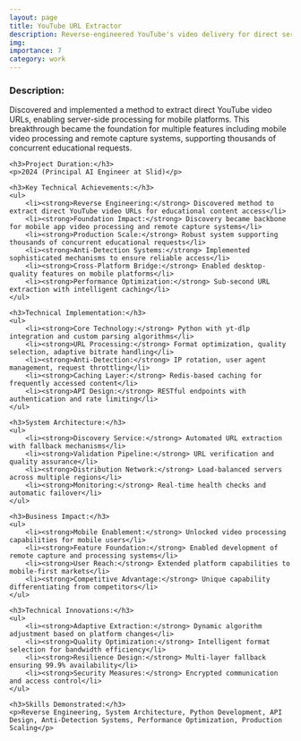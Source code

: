 ```yaml
---
layout: page
title: YouTube URL Extractor
description: Reverse-engineered YouTube's video delivery for direct server URL access
img:
importance: 7
category: work
---
```


<div>
    <h3>Description:</h3>
    <p>Discovered and implemented a method to extract direct YouTube video URLs, enabling server-side processing for mobile platforms. This breakthrough became the foundation for multiple features including mobile video processing and remote capture systems, supporting thousands of concurrent educational requests.</p>
    
    <h3>Project Duration:</h3>
    <p>2024 (Principal AI Engineer at Slid)</p>
    
    <h3>Key Technical Achievements:</h3>
    <ul>
        <li><strong>Reverse Engineering:</strong> Discovered method to extract direct YouTube video URLs for educational content access</li>
        <li><strong>Foundation Impact:</strong> Discovery became backbone for mobile app video processing and remote capture systems</li>
        <li><strong>Production Scale:</strong> Robust system supporting thousands of concurrent educational requests</li>
        <li><strong>Anti-Detection Systems:</strong> Implemented sophisticated mechanisms to ensure reliable access</li>
        <li><strong>Cross-Platform Bridge:</strong> Enabled desktop-quality features on mobile platforms</li>
        <li><strong>Performance Optimization:</strong> Sub-second URL extraction with intelligent caching</li>
    </ul>
    
    <h3>Technical Implementation:</h3>
    <ul>
        <li><strong>Core Technology:</strong> Python with yt-dlp integration and custom parsing algorithms</li>
        <li><strong>URL Processing:</strong> Format optimization, quality selection, adaptive bitrate handling</li>
        <li><strong>Anti-Detection:</strong> IP rotation, user agent management, request throttling</li>
        <li><strong>Caching Layer:</strong> Redis-based caching for frequently accessed content</li>
        <li><strong>API Design:</strong> RESTful endpoints with authentication and rate limiting</li>
    </ul>
    
    <h3>System Architecture:</h3>
    <ul>
        <li><strong>Discovery Service:</strong> Automated URL extraction with fallback mechanisms</li>
        <li><strong>Validation Pipeline:</strong> URL verification and quality assurance</li>
        <li><strong>Distribution Network:</strong> Load-balanced servers across multiple regions</li>
        <li><strong>Monitoring:</strong> Real-time health checks and automatic failover</li>
    </ul>
    
    <h3>Business Impact:</h3>
    <ul>
        <li><strong>Mobile Enablement:</strong> Unlocked video processing capabilities for mobile users</li>
        <li><strong>Feature Foundation:</strong> Enabled development of remote capture and processing systems</li>
        <li><strong>User Reach:</strong> Extended platform capabilities to mobile-first markets</li>
        <li><strong>Competitive Advantage:</strong> Unique capability differentiating from competitors</li>
    </ul>
    
    <h3>Technical Innovations:</h3>
    <ul>
        <li><strong>Adaptive Extraction:</strong> Dynamic algorithm adjustment based on platform changes</li>
        <li><strong>Quality Optimization:</strong> Intelligent format selection for bandwidth efficiency</li>
        <li><strong>Resilience Design:</strong> Multi-layer fallback ensuring 99.9% availability</li>
        <li><strong>Security Measures:</strong> Encrypted communication and access control</li>
    </ul>
    
    <h3>Skills Demonstrated:</h3>
    <p>Reverse Engineering, System Architecture, Python Development, API Design, Anti-Detection Systems, Performance Optimization, Production Scaling</p>
</div>